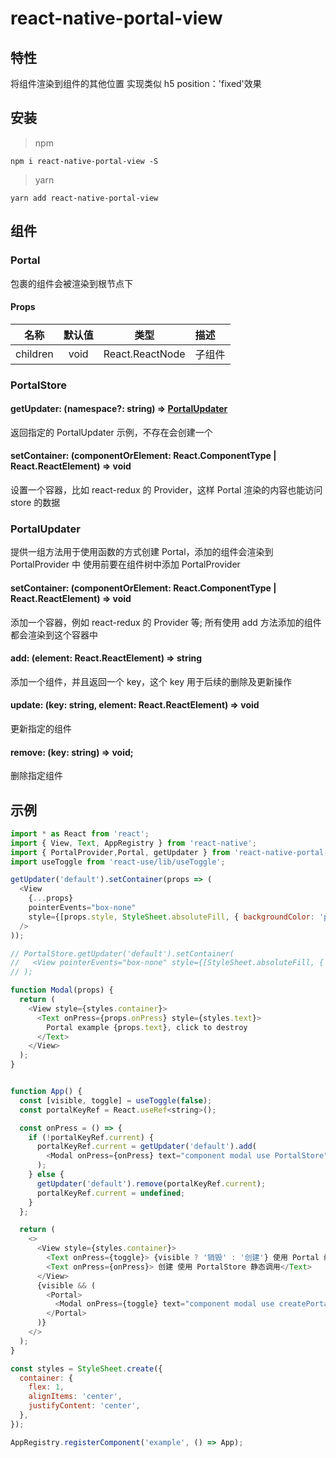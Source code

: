 # react-native-portal-view

## 特性

将组件渲染到组件的其他位置
实现类似 h5 position：'fixed'效果

## 安装

> npm

```
npm i react-native-portal-view -S
```

> yarn

```
yarn add react-native-portal-view
```

## 组件

[comment]: <> (### PortalProvider)

[comment]: <> (_提供一个根节点，可以处于组件树种任何位置,_)

[comment]: <> (#### Props)

[comment]: <> (| 名称 | 默认值 | 类型 | 描述 |)

[comment]: <> (| -------- | :----: | :----------------: | :------------------- |)

[comment]: <> (| children | void | React.ReactNode | children |)

### Portal

包裹的组件会被渲染到根节点下

#### Props

| 名称     | 默认值 |      类型       | 描述   |
| -------- | :----: | :-------------: | :----- |
| children |  void  | React.ReactNode | 子组件 |



### PortalStore

#### getUpdater: (namespace?: string) => [PortalUpdater](#portalupdater)
返回指定的 PortalUpdater 示例，不存在会创建一个

#### setContainer: (componentOrElement: React.ComponentType | React.ReactElement) => void
设置一个容器，比如 react-redux 的 Provider，这样 Portal 渲染的内容也能访问 store 的数据

### PortalUpdater

提供一组方法用于使用函数的方式创建 Portal，添加的组件会渲染到 PortalProvider 中
使用前要在组件树中添加 PortalProvider

#### setContainer: (componentOrElement: React.ComponentType<any> | React.ReactElement) => void

添加一个容器，例如 react-redux 的 Provider 等;
所有使用 add 方法添加的组件都会渲染到这个容器中

#### add: (element: React.ReactElement) => string

添加一个组件，并且返回一个 key，这个 key 用于后续的删除及更新操作

#### update: (key: string, element: React.ReactElement) => void

更新指定的组件

#### remove: (key: string) => void;

删除指定组件

## 示例

```javascript
import * as React from 'react';
import { View, Text, AppRegistry } from 'react-native';
import { PortalProvider,Portal, getUpdater } from 'react-native-portal-view';
import useToggle from 'react-use/lib/useToggle';

getUpdater('default').setContainer(props => (
  <View
    {...props}
    pointerEvents="box-none"
    style={[props.style, StyleSheet.absoluteFill, { backgroundColor: 'pink' }]}
  />
));

// PortalStore.getUpdater('default').setContainer(
//   <View pointerEvents="box-none" style={[StyleSheet.absoluteFill, { backgroundColor: 'pink' }]} />,
// );

function Modal(props) {
  return (
    <View style={styles.container}>
      <Text onPress={props.onPress} style={styles.text}>
        Portal example {props.text}, click to destroy
      </Text>
    </View>
  );
}


function App() {
  const [visible, toggle] = useToggle(false);
  const portalKeyRef = React.useRef<string>();

  const onPress = () => {
    if (!portalKeyRef.current) {
      portalKeyRef.current = getUpdater('default').add(
        <Modal onPress={onPress} text="component modal use PortalStore" />,
      );
    } else {
      getUpdater('default').remove(portalKeyRef.current);
      portalKeyRef.current = undefined;
    }
  };

  return (
    <>
      <View style={styles.container}>
        <Text onPress={toggle}> {visible ? '销毁' : '创建'} 使用 Portal 组件</Text>
        <Text onPress={onPress}> 创建 使用 PortalStore 静态调用</Text>
      </View>
      {visible && (
        <Portal>
          <Modal onPress={toggle} text="component modal use createPortal" />
        </Portal>
      )}
    </>
  );
}

const styles = StyleSheet.create({
  container: {
    flex: 1,
    alignItems: 'center',
    justifyContent: 'center',
  },
});

AppRegistry.registerComponent('example', () => App);
```
